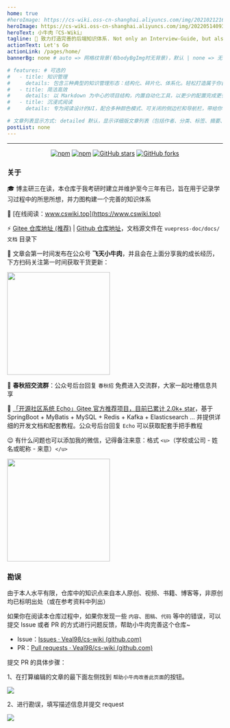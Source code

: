 ```yaml
---
home: true
#heroImage: https://cs-wiki.oss-cn-shanghai.aliyuncs.com/img/20210212163625.png
heroImage: https://cs-wiki.oss-cn-shanghai.aliyuncs.com/img/20220514093911.png
heroText: 小牛肉『CS-Wiki』
tagline: 📙 致力打造完善的后端知识体系. Not only an Interview-Guide, but also a Learning-Direction.
actionText: Let's Go
actionLink: /pages/home/
bannerBg: none # auto => 网格纹背景(有bodyBgImg时无背景)，默认 | none => 无 | '大图地址' | background: 自定义背景样式       提示：如发现文本颜色不适应你的背景时可以到palette.styl修改$bannerTextColor变量

# features: # 可选的
#   - title: 知识管理
#     details: 包含三种典型的知识管理形态：结构化、碎片化、体系化。轻松打造属于你自己的知识管理平台
#   - title: 简洁高效
#     details: 以 Markdown 为中心的项目结构，内置自动化工具，以更少的配置完成更多的事。配合多维索引快速定位每个知识点
#   - title: 沉浸式阅读
#     details: 专为阅读设计的UI，配合多种颜色模式、可关闭的侧边栏和导航栏，带给你一种沉浸式阅读体验

# 文章列表显示方式: detailed 默认，显示详细版文章列表（包括作者、分类、标签、摘要、分页等）| simple => 显示简约版文章列表（仅标题和日期）| none 不显示文章列表
postList: none
---
```

---

<div align="center">
  <a href="https://gitee.com/veal98/cs-wiki/stargazers" target="_blank"><img src="https://gitee.com/veal98/cs-wiki/badge/star.svg?theme=dark" alt="npm" class="no-zoom"></a>
  <a href="https://gitee.com/veal98/cs-wiki/members" target="_blank"><img src="https://gitee.com/veal98/cs-wiki/badge/fork.svg?theme=dark" alt="npm" class="no-zoom"></a>
  <a href="https://github.com/Veal98/cs-wiki/stargazers" target="_blank"><img src='https://img.shields.io/github/stars/Veal98/cs-wiki' alt='GitHub stars' class="no-zoom"></a>
  <a href="https://img.shields.io/github/forks/Veal98/cs-wiki?logo=github" target="_blank"><img src='https://img.shields.io/github/forks/Veal98/cs-wiki' alt='GitHub forks' class="no-zoom"></a>
</div>


<div class="wwads-cn wwads-horizontal" data-id="215" style="max-width:350px"></div>

### 关于

🎓 博主研三在读，本仓库于我考研时建立并维护至今三年有已，旨在用于记录学习过程中的所思所想，并力图构建一个完善的知识体系

📖 [在线阅读：www.cswiki.top](https://www.cswiki.top)

⚡ [Gitee 仓库地址 (推荐)](https://gitee.com/veal98/cs-wiki) |  [Github 仓库地址](https://github.com/Veal98/cs-wiki)，文档源文件在 `vuepress-doc/docs/文档` 目录下

💬 文章会第一时间发布在公众号 **飞天小牛肉**，并且会在上面分享我的成长经历，下方扫码关注第一时间获取干货更新：

<img width = 240px src="https://cs-wiki.oss-cn-shanghai.aliyuncs.com/img/公众号二维码.png" />

🎁 **春秋招交流群**：公众号后台回复 `春秋招` 免费进入交流群，大家一起吐槽信息共享

🦄 [「开源社区系统 Echo」Gitee 官方推荐项目，目前已累计 2.0k+ star](https://gitee.com/veal98/Echo)，基于 SpringBoot + MyBatis + MySQL + Redis + Kafka + Elasticsearch ... 并提供详细的开发文档和配套教程。公众号后台回复 `Echo` 可以获取配套手把手教程

😉 有什么问题也可以添加我的微信，记得备注来意：格式 `<u>`（学校或公司 - 姓名或昵称 - 来意）`</u>`

<img width = 240px src="https://cs-wiki.oss-cn-shanghai.aliyuncs.com/img/微信图片_20210105121328.jpg"  />

### 勘误

由于本人水平有限，仓库中的知识点来自本人原创、视频、书籍、博客等，非原创均已标明出处（或在参考资料中列出）

如果你在阅读本仓库过程中，如果你发现一些 `内容`、`图稿`、`代码` 等中的错误，可以提交 Issue 或者 PR 的方式进行问题反馈，帮助小牛肉完善这个仓库~

- Issue：[Issues · Veal98/cs-wiki (github.com)](https://github.com/Veal98/cs-wiki/issues)
- PR：[Pull requests · Veal98/cs-wiki (github.com)](https://github.com/Veal98/cs-wiki/pulls)

提交 PR 的具体步骤：

1、在打算编辑的文章的最下面左侧找到 `帮助小牛肉改善此页面`的按钮。

![](https://cs-wiki.oss-cn-shanghai.aliyuncs.com/img/20220525131651.png)

2、进行勘误，填写描述信息并提交 request

![](https://cs-wiki.oss-cn-shanghai.aliyuncs.com/img/20220525131852.png)

<style>
.become-sponsor{
  padding: 8px 20px;
  display: inline-block;
  color: #11a8cd;
  border-radius: 30px;
  box-sizing: border-box;
  border: 1px solid #11a8cd;
}

.home-wrapper .banner .banner-conent .hero img {
  height: 180px !important;
}
.home-wrapper .banner .banner-conent .hero .action-button[data-v-2423ae67] {
  background-color: #FF6A48 !important;
}
.home-wrapper .banner .banner-conent .hero .description[data-v-2423ae67] {
  font-size: 1.4rem !important;
}
</style>

<script>
function ABDetected() {
  document.getElementsByClassName("wwads-cn")[0].insertAdjacentHTML("beforeend", "<style>.wwads-horizontal,.wwads-vertical{background-color:#f4f8fa;padding:5px;min-height:120px;margin-top:20px;box-sizing:border-box;border-radius:3px;font-family:sans-serif;display:flex;min-width:150px;position:relative;overflow:hidden;}.wwads-horizontal{flex-wrap:wrap;justify-content:center}.wwads-vertical{flex-direction:column;align-items:center;padding-bottom:32px}.wwads-horizontal a,.wwads-vertical a{text-decoration:none}.wwads-horizontal .wwads-img,.wwads-vertical .wwads-img{margin:5px}.wwads-horizontal .wwads-content,.wwads-vertical .wwads-content{margin:5px}.wwads-horizontal .wwads-content{flex:130px}.wwads-vertical .wwads-content{margin-top:10px}.wwads-horizontal .wwads-text,.wwads-content .wwads-text{font-size:14px;line-height:1.4;color:#0e1011;-webkit-font-smoothing:antialiased}.wwads-horizontal .wwads-poweredby,.wwads-vertical .wwads-poweredby{display:block;font-size:11px;color:#a6b7bf;margin-top:1em}.wwads-vertical .wwads-poweredby{position:absolute;left:10px;bottom:10px}.wwads-horizontal .wwads-poweredby span,.wwads-vertical .wwads-poweredby span{transition:all 0.2s ease-in-out;margin-left:-1em}.wwads-horizontal .wwads-poweredby span:first-child,.wwads-vertical .wwads-poweredby span:first-child{opacity:0}.wwads-horizontal:hover .wwads-poweredby span,.wwads-vertical:hover .wwads-poweredby span{opacity:1;margin-left:0}.wwads-horizontal .wwads-hide,.wwads-vertical .wwads-hide{position:absolute;right:-23px;bottom:-23px;width:46px;height:46px;border-radius:23px;transition:all 0.3s ease-in-out;cursor:pointer;}.wwads-horizontal .wwads-hide:hover,.wwads-vertical .wwads-hide:hover{background:rgb(0 0 0 /0.05)}.wwads-horizontal .wwads-hide svg,.wwads-vertical .wwads-hide svg{position:absolute;left:10px;top:10px;fill:#a6b7bf}.wwads-horizontal .wwads-hide:hover svg,.wwads-vertical .wwads-hide:hover svg{fill:#3E4546}</style><a href='https://wwads.cn/page/whitelist-wwads' class='wwads-img' target='_blank' rel='nofollow'><img src='https://creatives-1301677708.file.myqcloud.com/images/placeholder/wwads-friendly-ads.png' width='130'></a><div class='wwads-content'><a href='https://wwads.cn/page/whitelist-wwads' class='wwads-text' target='_blank' rel='nofollow'>为了本站的长期运营，请将我们的网站加入广告拦截器的白名单，感谢您的支持！</a><a href='https://wwads.cn/page/end-user-privacy' class='wwads-poweredby' title='万维广告 ～ 让广告更优雅，且有用' target='_blank'><span>万维</span><span>广告</span></a></div><a class='wwads-hide' onclick='parentNode.remove()' title='隐藏广告'><svg xmlns='http://www.w3.org/2000/svg' width='6' height='7'><path d='M.879.672L3 2.793 5.121.672a.5.5 0 11.707.707L3.708 3.5l2.12 2.121a.5.5 0 11-.707.707l-2.12-2.12-2.122 2.12a.5.5 0 11-.707-.707l2.121-2.12L.172 1.378A.5.5 0 01.879.672z'></path></svg></a>");
};
function docReady(t) {
    "complete" === document.readyState ||
    "interactive" === document.readyState
      ? setTimeout(t, 1)
      : document.addEventListener("DOMContentLoaded", t);
}
docReady(function () {
  setTimeout(function () {
    if( window._AdBlockInit === undefined ){
        ABDetected();
    }
  }, 3000);
});
</scirpt>

